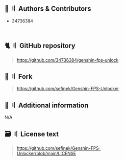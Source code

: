 [//]: # (Title: FPS Unlocker License - Stella Mod Docs)
[//]: # (Description: )
[//]: # (Tags: )
[//]: # (Canonical: /genshin-stella-mod/docs?page=license_fps_unlocker)
[//]: # (Contributors: Sefinek)

## 👥 〢 Authors & Contributors
- 34736384
<div style="padding-bottom:13px"></div>

## 🐈 〢 GitHub repository
> https://github.com/34736384/genshin-fps-unlock

## 🍴 〢 Fork
> https://github.com/sefinek/Genshin-FPS-Unlocker

## 📝 〢 Additional information
N/A

## 🗃️ 〢 License text
> https://github.com/sefinek/Genshin-FPS-Unlocker/blob/main/LICENSE
